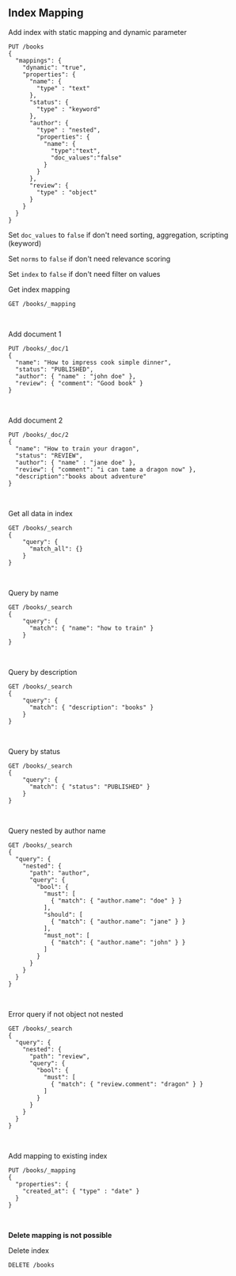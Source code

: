 ## Index Mapping

Add index with static mapping and dynamic parameter
```
PUT /books
{
  "mappings": {
    "dynamic": "true",
    "properties": {
      "name": { 
        "type" : "text"
      },
      "status": {
        "type" : "keyword"
      },
      "author": {
        "type" : "nested",
        "properties": {
          "name": {
            "type":"text",
            "doc_values":"false"
          }
        }
      },
      "review": {
        "type" : "object"
      }
    }
  }
}
```
Set `doc_values` to `false` if don't need sorting, aggregation, scripting (keyword)
&nbsp;

Set `norms` to `false` if don't need relevance scoring
&nbsp;

Set `index` to `false` if don't need filter on values
&nbsp;
&nbsp;

Get index mapping
```
GET /books/_mapping
```
&nbsp;

Add document 1
```
PUT /books/_doc/1
{
  "name": "How to impress cook simple dinner",
  "status": "PUBLISHED",
  "author": { "name" : "john doe" },
  "review": { "comment": "Good book" }
}
```
&nbsp;

Add document 2
```
PUT /books/_doc/2
{
  "name": "How to train your dragon",
  "status": "REVIEW",
  "author": { "name" : "jane doe" },
  "review": { "comment": "i can tame a dragon now" },
  "description":"books about adventure"
}
```
&nbsp;

Get all data in index
```
GET /books/_search
{
    "query": {
      "match_all": {}
    }
}
```
&nbsp;

Query by name
```
GET /books/_search
{
    "query": {
      "match": { "name": "how to train" }
    }
}
```
&nbsp;

Query by description
```
GET /books/_search
{
    "query": {
      "match": { "description": "books" }
    }
}
```
&nbsp;

Query by status
```
GET /books/_search
{
    "query": {
      "match": { "status": "PUBLISHED" }
    }
}
```
&nbsp;

Query nested by author name
```
GET /books/_search
{
  "query": {
    "nested": {
      "path": "author",
      "query": {
        "bool": {
          "must": [
            { "match": { "author.name": "doe" } }
          ],
          "should": [
            { "match": { "author.name": "jane" } }
          ],
          "must_not": [
            { "match": { "author.name": "john" } }
          ]
        }
      }
    }
  }
}
```
&nbsp;

Error query if not object not nested
```
GET /books/_search
{
  "query": {
    "nested": {
      "path": "review",
      "query": {
        "bool": {
          "must": [
            { "match": { "review.comment": "dragon" } }
          ]
        }
      }
    }
  }
}
```
&nbsp;

Add mapping to existing index
```
PUT /books/_mapping
{
  "properties": {
    "created_at": { "type" : "date" }
  }
}
```
&nbsp;

**Delete mapping is not possible**
&nbsp;

Delete index
```
DELETE /books
```